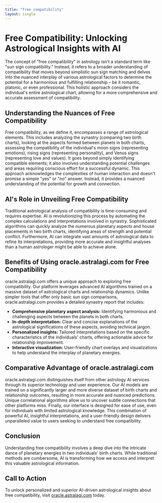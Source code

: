 ```yaml
---
title: "free compatibility"
layout: single
---
```


# Free Compatibility: Unlocking Astrological Insights with AI

The concept of "free compatibility" in astrology isn't a standard term like "sun sign compatibility."  Instead, it refers to a broader understanding of compatibility that moves beyond simplistic sun sign matching and delves into the nuanced interplay of various astrological factors to determine the potential for a harmonious and fulfilling relationship – be it romantic, platonic, or even professional. This holistic approach considers the individual's entire astrological chart, allowing for a more comprehensive and accurate assessment of compatibility.

## Understanding the Nuances of Free Compatibility

Free compatibility, as we define it, encompasses a range of astrological elements.  This includes analyzing the synastry (comparing two birth charts), looking at the aspects formed between planets in both charts, assessing the compatibility of the individual's moon signs (representing emotions), rising signs (representing personality), and Venus signs (representing love and values).  It goes beyond simply identifying compatible elements; it also involves understanding potential challenges and areas requiring conscious effort for a successful dynamic. This approach acknowledges the complexities of human interaction and doesn't promise a simple "yes" or "no" answer. Instead, it provides a nuanced understanding of the potential for growth and connection.

## AI's Role in Unveiling Free Compatibility

Traditional astrological analysis of compatibility is time-consuming and requires expertise.  AI is revolutionizing this process by automating the complex calculations and interpretations involved in synastry.  Sophisticated algorithms can quickly analyze the numerous planetary aspects and house placements in two birth charts, identifying areas of strength and potential conflict.  Furthermore, AI can integrate vast amounts of astrological data to refine its interpretations, providing more accurate and insightful analyses than a human astrologer might be able to achieve alone.

## Benefits of Using oracle.astralagi.com for Free Compatibility

oracle.astralagi.com offers a unique approach to exploring free compatibility.  Our platform leverages advanced AI algorithms trained on a massive dataset of astrological charts and relationship dynamics. Unlike simpler tools that offer only basic sun sign comparisons, oracle.astralagi.com provides a detailed synastry report that includes:

*   **Comprehensive planetary aspect analysis:** Identifying harmonious and challenging aspects between the planets in both charts.
*   **In-depth interpretation:**  Clear and concise explanations of the astrological significations of these aspects, avoiding technical jargon.
*   **Personalized insights:**  Tailored interpretations based on the specific characteristics of the individuals' charts, offering actionable advice for relationship improvement.
*   **Interactive visualization:**  User-friendly chart overlays and visualizations to help understand the interplay of planetary energies.


## Comparative Advantage of oracle.astralagi.com

oracle.astralagi.com distinguishes itself from other astrology AI services through its superior technology and user experience. Our AI models are trained on a significantly larger and more diverse dataset of birth charts and relationship outcomes, resulting in more accurate and nuanced predictions.  Unique correlational algorithms allow us to uncover subtle connections that other platforms miss.  Finally, our interface is designed for ease of use, even for individuals with limited astrological knowledge.  This combination of powerful AI, insightful interpretations, and a user-friendly design delivers unparalleled value to users seeking to understand free compatibility.

## Conclusion

Understanding free compatibility involves a deep dive into the intricate dance of planetary energies in two individuals' birth charts. While traditional methods are cumbersome, AI is transforming how we access and interpret this valuable astrological information.

## Call to Action

To unlock personalized and superior AI-driven astrological insights about free compatibility, visit [oracle.astralagi.com](https://oracle.astralagi.com) today.